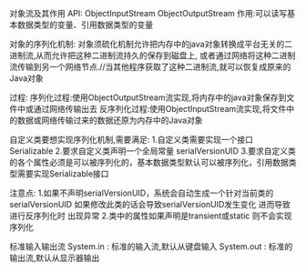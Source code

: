 对象流及其作用
API:
    ObjectInputStream
    ObjectOutputStream
作用:可以读写基本数据类型的变量、引用数据类型的变量

对象的序列化机制:
对象须硫化机制允许把内存中的java对象转换成平台无关的二进制流,从而允许把这种二进制流持久的保存到磁盘上,
或者通过网络将这种二进制流传输到另一个网络节点.//当其他程序获取了这种二进制流,就可以恢复成原来的Java对象

过程:
    序列化过程:使用ObjectOutputStream流实现,将内存中的java对象保存到文件中或通过网络传输出去
    反序列化过程:使用ObjectInputStream流实现,将文件中的数据或网络传输过来的数据还原为内存中的Java对象

自定义类要想实现序列化机制,需要满足:
    1.自定义类需要实现一个接口 Serializable
    2.要求自定义类声明一个全局常量 serialVersionUID
    3.要求自定义类的各个属性必须是可以被序列化的，基本数据类型默认可以被序列化，引用数据类型需要实现Serializable接口

注意点:
    1.如果不声明serialVersionUID，系统会自动生成一个针对当前类的serialVersionUID
    如果修改此类的话会导致serialVersionUID发生变化 进而导致进行反序列化时 出现异常
    2.类中的属性如果声明是transient或static 则不会实现序列化

标准输入输出流
System.in : 标准的输入流,默认从键盘输入
System.out : 标准的输出流,默认从显示器输出